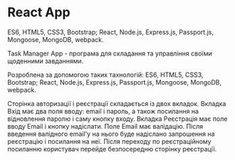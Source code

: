 # React App
 ES6, HTML5, CSS3, Bootstrap; React, Node.js, Express.js, Passport.js, Mongoose, MongoDB, webpack.

Task Manager App - програма для складання та управління своїми щоденними завданнями.

Розроблена за допомогою таких тахнологій: ES6, HTML5, CSS3, Bootstrap; React, Node.js, Express.js, Passport.js, Mongoose, MongoDB, webpack.

Сторінка авторизації і реєстрації складається із двох вкладок. Вкладка Вхід має два поля вводу: email і пароль, а також посилання на відновлення паролю і саму кнопку входу. Вкладка Реєстрація має поле вводу Email і кнопку надіслати. Поле Email має валідацію. Після введення валідного email'у на нього буде надіслано запрошення на реєстрацію і посилання на неї. Після переходу по реєстраційному посиланню користувач перейде безпосередню сторінку реєстрації. 


